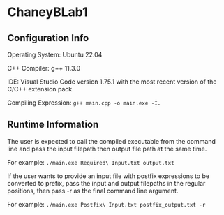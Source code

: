 # ChaneyBLab1

## Configuration Info

Operating System: Ubuntu 22.04

C++ Compiler: g++ 11.3.0

IDE: Visual Studio Code version 1.75.1 with the most recent version of the C/C++ extension pack.

Compiling Expression: `g++ main.cpp -o main.exe -I.`

## Runtime Information

The user is expected to call the compiled executable from the command line and pass the input filepath then output file path at the same time.

For example: `./main.exe Required\ Input.txt output.txt`

If the user wants to provide an input file with postfix expressions to be converted to prefix, pass the input and output filepaths in the regular positions, then pass -r as the final command line argument.

For example: `./main.exe Postfix\ Input.txt postfix_output.txt -r`